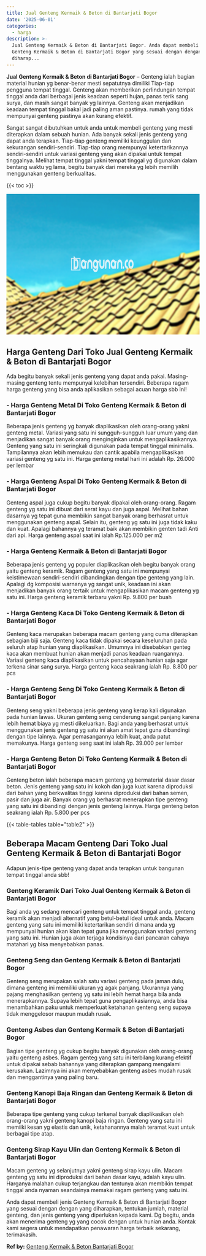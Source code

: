 ```yaml
---
title: Jual Genteng Kermaik & Beton di Bantarjati Bogor
date: '2025-06-01'
categories:
  - harga
description: >-
  Jual Genteng Kermaik & Beton di Bantarjati Bogor. Anda dapat membeli jenis
  Genteng Kermaik & Beton di Bantarjati Bogor yang sesuai dengan dengan yang
  diharap...
---
```


**Jual Genteng Kermaik & Beton di Bantarjati Bogor** – Genteng ialah bagian material hunian yg benar-benar mesti sepatutnya dimiliki Tiap-tiap pengguna tempat tinggal. Genteng akan memberikan perlindungan tempat tinggal anda dari berbagai jenis keadaan seperti hujan, panas terik sang surya, dan masih sangat banyak yg lainnya. Genteng akan menjadikan keadaan tempat tinggal bakal jadi paling aman pastinya. rumah yang tidak mempunyai genteng pastinya akan kurang efektif.

Sangat sangat dibutuhkan untuk anda untuk membeli genteng yang mesti diterapkan dalam sebuah hunian. Ada banyak sekali jenis genteng yang dapat anda terapkan. Tiap-tiap genteng memiliki keunggulan dan kekurangan sendiri-sendiri. Tiap-tiap orang mempunyai ketertarikannya sendiri-sendiri untuk variasi genteng yang akan dipakai untuk tempat tinggalnya. Melihat tempat tinggal yakni tempat tinggal yg digunakan dalam bentang waktu yg lama, begitu banyak dari mereka yg lebih memilih menggunakan genteng berkualitas.

{{< toc >}}

![Jual Genteng Kermaik & Beton di Bantarjati Bogor](/images/genteng-minimalis-murah27.png)

## Harga Genteng Dari Toko Jual Genteng Kermaik & Beton di Bantarjati Bogor

Ada begitu banyak sekali jenis genteng yang dapat anda pakai. Masing-masing genteng tentu mempunyai kelebihan tersendiri. Beberapa ragam harga genteng yang bisa anda aplikasikan sebagai acuan harga sbb ini!

### \- Harga Genteng Metal Di Toko Genteng Kermaik & Beton di Bantarjati Bogor

Beberapa jenis genteng yg banyak diaplikasikan oleh orang-orang yakni genteng metal. Variasi yang satu ini sungguh-sungguh luar umum yang dan menjadikan sangat banyak orang menginginkan untuk mengaplikasikannya. Genteng yang satu ini seringkali digunakan pada tempat tinggal minimalis. Tampilannya akan lebih memukau dan cantik apabila mengaplikasikan variasi genteng yg satu ini. Harga genteng metal hari ini adalah Rp. 26.000 per lembar

### \- Harga Genteng Aspal Di Toko Genteng Kermaik & Beton di Bantarjati Bogor

Genteng aspal juga cukup begitu banyak dipakai oleh orang-orang. Ragam genteng yg satu ini dibuat dari serat kayu dan juga aspal. Melihat bahan dasarnya yg tepat guna membikin sangat banyak orang berhasrat untuk menggunakan genteng aspal. Selain itu, genteng yg satu ini juga tidak kaku dan kuat. Apalagi bahannya yg teramat baik akan membikin genten tadi Anti dari api. Harga genteng aspal saat ini ialah Rp.125.000 per m2

### \- Harga Genteng Kermaik & Beton di Bantarjati Bogor

Beberapa jenis genteng yg populer diaplikasikan oleh begitu banyak orang yaitu genteng keramik. Ragam genteng yang satu ini mempunyai keistimewaan sendiri-sendiri dibandingkan dengan tipe genteng yang lain. Apalagi dg komposisi warnanya yg sangat unik, keadaan ini akan menjadikan banyak orang tertaik untuk mengaplikasikan macam genteng yg satu ini. Harga genteng keramik terbaru yakni Rp. 9.800 per buah

### \- Harga Genteng Kaca Di Toko Genteng Kermaik & Beton di Bantarjati Bogor

Genteng kaca merupakan beberapa macam genteng yang cuma diterapkan sebagian biji saja. Genteng kaca tidak dipakai secara keseluruhan pada seluruh atap hunian yang diaplikasikan. Umumnya ini disebabkan genteg kaca akan membuat hunian akan menjadi panas keadaan ruangannya. Variasi genteng kaca diaplikasikan untuk pencahayaan hunian saja agar terkena sinar sang surya. Harga genteng kaca seakrang ialah Rp. 8.800 per pcs

### \- Harga Genteng Seng Di Toko Genteng Kermaik & Beton di Bantarjati Bogor

Genteng seng yakni beberapa jenis genteng yang kerap kali digunakan pada hunian lawas. Ukuran genteng seng cenderung sangat panjang karena lebih hemat biaya yg mesti dikeluarkan. Bagi anda yang berhasrat untuk menggunakan jenis genteng yg satu ini akan amat tepat guna dibandingi dengan tipe lainnya. Agar pemasangannya lebih kuat, anda patut memakunya. Harga genteng seng saat ini ialah Rp. 39.000 per lembar

### \- Harga Genteng Beton Di Toko Genteng Kermaik & Beton di Bantarjati Bogor

Genteng beton ialah beberapa macam genteng yg bermaterial dasar dasar beton. Jenis genteng yang satu ini kokoh dan juga kuat karena diproduksi dari bahan yang berkwalitas tinggi karena diproduksi dari bahan semen, pasir dan juga air. Banyak orang yg berhasrat menerapkan tipe genteng yang satu ini dibandingi dengan jenis genteng lainnya. Harga genteng beton seakrang ialah Rp. 5.800 per pcs

{{< table-tables table="table2" >}}

## Beberapa Macam Genteng Dari Toko Jual Genteng Kermaik & Beton di Bantarjati Bogor

Adapun jenis-tipe genteng yang dapat anda terapkan untuk bangunan tempat tinggal anda sbb!

### Genteng Keramik Dari Toko Jual Genteng Kermaik & Beton di Bantarjati Bogor

Bagi anda yg sedang mencari genteng untuk tempat tinggal anda, genteng keramik akan menjadi alternatif yang betul-betul ideal untuk anda. Macam genteng yang satu ini memiliki ketertarikan sendiri dimana anda yg mempunyai hunian akan kian tepat guna jika menggunakan variasi genteng yang satu ini. Hunian juga akan terjaga kondisinya dari pancaran cahaya matahari yg bisa menyebabkan panas.

### Genteng Seng dan Genteng Kermaik & Beton di Bantarjati Bogor

Genteng seng merupakan salah satu variasi genteng pada jaman dulu, dimana genteng ini memiliki ukuran yg agak panjang. Ukurannya yang pajang menghasilkan genteng yg satu ini lebih hemat harga bila anda menerapkannya. Supaya lebih tepat guna pengaplikasiannya, anda bisa menambahkan paku untuk memperkuat ketahanan genteng seng supaya tidak menggelosor maupun mudah rusak.

### Genteng Asbes dan Genteng Kermaik & Beton di Bantarjati Bogor

Bagian tipe genteng yg cukup begitu banyak digunakan oleh orang-orang yaitu genteng asbes. Ragam genteg yang satu ini terbilang kurang efektif untuk dipakai sebab bahannya yang diterapkan gampang mengalami kerusakan. Lazimnya ini akan menyebabkan genteng asbes mudah rusak dan menggantinya yang paling baru.

### Genteng Kanopi Baja Ringan dan Genteng Kermaik & Beton di Bantarjati Bogor

Beberapa tipe genteng yang cukup terkenal banyak diaplikasikan oleh orang-orang yakni genteng kanopi baja ringan. Genteng yang satu ini memiiki kesan yg elastis dan unik, ketahanannya malah teramat kuat untuk berbagai tipe atap.

### Genteng Sirap Kayu Ulin dan Genteng Kermaik & Beton di Bantarjati Bogor

Macam genteng yg selanjutnya yakni genteng sirap kayu ulin. Macam genteng yg satu ini diproduksi dari bahan dasar kayu, adalah kayu ulin. Harganya malahan cukup terjangkau dan tentunya akan membikin tempat tinggal anda nyaman seandainya memakai ragam genteng yang satu ini.

Anda dapat membeli jenis Genteng Kermaik & Beton di Bantarjati Bogor yang sesuai dengan dengan yang diharapkan, tentukan jumlah, material genteng, dan jenis genteng yang diperlukan kepada kami. Dg begitu, anda akan menerima genteng yg yang cocok dengan untuk hunian anda. Kontak kami segera untuk mendapatkan penawaran harga terbaik sekarang, terimakasih.

**Ref by:**  [Genteng Kermaik & Beton  Bantarjati Bogor](https://id.wikipedia.org/wiki/Genteng)

